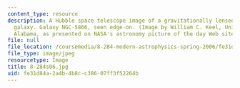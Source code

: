 ```yaml
---
content_type: resource
description: A Hubble space telescope image of a gravitationally lensed high-redshift
  galaxy. Galaxy NGC-5866, seen edge-on. (Image by William C. Keel, University of
  Alabama, as presented on NASA's astronomy picture of the day Web site.)
file: null
file_location: /coursemedia/8-284-modern-astrophysics-spring-2006/fe31d84a2a4b4b8cc38607ff3f52264b_8-284s06.jpg
file_type: image/jpeg
resourcetype: Image
title: 8-284s06.jpg
uid: fe31d84a-2a4b-4b8c-c386-07ff3f52264b
---
```

